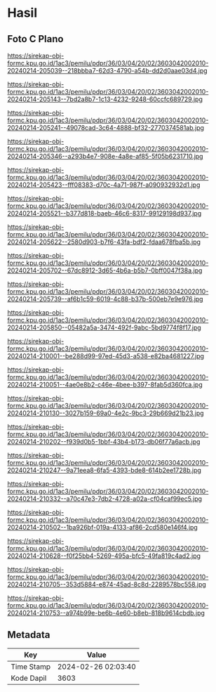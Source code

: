 # Hasil

## Foto C Plano

https://sirekap-obj-formc.kpu.go.id/1ac3/pemilu/pdpr/36/03/04/20/02/3603042002010-20240214-205039--218bbba7-62d3-4790-a54b-dd2d0aae03d4.jpg

https://sirekap-obj-formc.kpu.go.id/1ac3/pemilu/pdpr/36/03/04/20/02/3603042002010-20240214-205143--7bd2a8b7-1c13-4232-9248-60ccfc689729.jpg

https://sirekap-obj-formc.kpu.go.id/1ac3/pemilu/pdpr/36/03/04/20/02/3603042002010-20240214-205241--49078cad-3c64-4888-bf32-2770374581ab.jpg

https://sirekap-obj-formc.kpu.go.id/1ac3/pemilu/pdpr/36/03/04/20/02/3603042002010-20240214-205346--a293b4e7-908e-4a8e-af85-5f05b6231710.jpg

https://sirekap-obj-formc.kpu.go.id/1ac3/pemilu/pdpr/36/03/04/20/02/3603042002010-20240214-205423--fff08383-d70c-4a71-987f-a090932932d1.jpg

https://sirekap-obj-formc.kpu.go.id/1ac3/pemilu/pdpr/36/03/04/20/02/3603042002010-20240214-205521--b377d818-baeb-46c6-8317-99129198d937.jpg

https://sirekap-obj-formc.kpu.go.id/1ac3/pemilu/pdpr/36/03/04/20/02/3603042002010-20240214-205622--2580d903-b7f6-43fa-bdf2-fdaa678fba5b.jpg

https://sirekap-obj-formc.kpu.go.id/1ac3/pemilu/pdpr/36/03/04/20/02/3603042002010-20240214-205702--67dc8912-3d65-4b6a-b5b7-0bff0047f38a.jpg

https://sirekap-obj-formc.kpu.go.id/1ac3/pemilu/pdpr/36/03/04/20/02/3603042002010-20240214-205739--af6b1c59-6019-4c88-b37b-500eb7e9e976.jpg

https://sirekap-obj-formc.kpu.go.id/1ac3/pemilu/pdpr/36/03/04/20/02/3603042002010-20240214-205850--05482a5a-3474-492f-9abc-5bd9774f8f17.jpg

https://sirekap-obj-formc.kpu.go.id/1ac3/pemilu/pdpr/36/03/04/20/02/3603042002010-20240214-210001--be288d99-97ed-45d3-a538-e82ba4681227.jpg

https://sirekap-obj-formc.kpu.go.id/1ac3/pemilu/pdpr/36/03/04/20/02/3603042002010-20240214-210051--4ae0e8b2-c46e-4bee-b397-8fab5d360fca.jpg

https://sirekap-obj-formc.kpu.go.id/1ac3/pemilu/pdpr/36/03/04/20/02/3603042002010-20240214-210130--3027b159-69a0-4e2c-9bc3-29b669d21b23.jpg

https://sirekap-obj-formc.kpu.go.id/1ac3/pemilu/pdpr/36/03/04/20/02/3603042002010-20240214-210202--f939d0b5-1bbf-43b4-b173-db06f77a6acb.jpg

https://sirekap-obj-formc.kpu.go.id/1ac3/pemilu/pdpr/36/03/04/20/02/3603042002010-20240214-210247--9a71eea8-6fa5-4393-bde8-614b2ee1728b.jpg

https://sirekap-obj-formc.kpu.go.id/1ac3/pemilu/pdpr/36/03/04/20/02/3603042002010-20240214-210332--a70c47e3-7db2-4728-a02a-cf04caf99ec5.jpg

https://sirekap-obj-formc.kpu.go.id/1ac3/pemilu/pdpr/36/03/04/20/02/3603042002010-20240214-210502--1ba926bf-019a-4133-af86-2cd580e146f4.jpg

https://sirekap-obj-formc.kpu.go.id/1ac3/pemilu/pdpr/36/03/04/20/02/3603042002010-20240214-210628--f0f25bb4-5269-495a-bfc5-49fa819c4ad2.jpg

https://sirekap-obj-formc.kpu.go.id/1ac3/pemilu/pdpr/36/03/04/20/02/3603042002010-20240214-210705--353d5884-e874-45ad-8c8d-2289578bc558.jpg

https://sirekap-obj-formc.kpu.go.id/1ac3/pemilu/pdpr/36/03/04/20/02/3603042002010-20240214-210753--a974b99e-be6b-4e60-b8eb-818b9614cbdb.jpg


## Metadata

| Key        | Value               |
| ---------- | ------------------- |
| Time Stamp | 2024-02-26 02:03:40 |
| Kode Dapil | 3603                |




